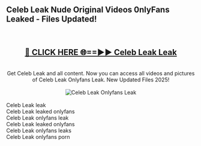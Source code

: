 <h2>Celeb Leak Nude Original Videos 0nlyFans Leaked - Files Updated! </h2>
<br>
<div align="center">
<h2><a href="https://213.232.235.80/live/video.php?q=celeb-leak" rel="nofollow">🔴 CLICK HERE 🌐==►► Celeb Leak Leak</a></h2>
<br>
Get Celeb Leak and all content. Now you can access all videos and pictures of Celeb Leak Onlyfans Leak. New Updated Files 2025!
<br>
<br>
<a href="https://213.232.235.80/live/video.php?q=celeb-leak" rel="nofollow" data-target="animated-image.originalLink"><img src="https://i.imgur.com/1EjSzPs.png" alt="Celeb Leak Onlyfans Leak" style="max-width: 100%; display: inline-block;" data-target="animated-image.originalImage"></a>
</div>
<br>
Celeb Leak leak<br>
Celeb Leak leaked onlyfans<br>
Celeb Leak onlyfans leak<br>
Celeb Leak leaked onlyfans<br>
Celeb Leak onlyfans leaks<br>
Celeb Leak onlyfans porn
